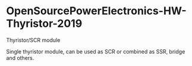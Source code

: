 # OpenSourcePowerElectronics-HW-Thyristor-2019
Thyristor/SCR module

Single thyristor module, can be used as SCR or combined as SSR, bridge and others.
